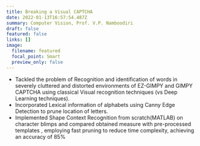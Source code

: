 ```yaml
---
title: Breaking a Visual CAPTCHA
date: 2022-01-13T16:57:54.487Z
summary: Computer Vision, Prof. V.P. Namboodiri
draft: false
featured: false
links: []
image:
  filename: featured
  focal_point: Smart
  preview_only: false
---
```

* Tackled the problem of Recognition and identification of words in severely cluttered and distorted environments of EZ-GIMPY and GIMPY CAPTCHA using classical Visual recognition techniques (vs Deep Learning techniques).
* Incorporated Lexical information of alphabets using Canny Edge Detection to prune location of letters.
* Implemented Shape Context Recognition from scratch(MATLAB) on character blimps and compared obtained measure with pre-processed templates , employing fast pruning to reduce time complexity, achieving an accuracy of 85%